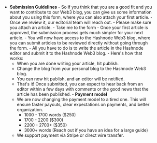    - **Submission Guidelines**
    - So if you think that you are a good fit and you want to contribute to our Web3 blog, you can give us some information about you using this form, where you can also attach your first article.
    - Once we review it, our editorial team will reach out.
    - Please make sure you attach an article.
    - Take me to the form
    - Once your first article is approved, the submission process gets much simpler for your next article.
    - You will now have access to the Hashnode Web3 blog, where you can submit articles to be reviewed directly without going through the form.
    - All you have to do is to write the article in the Hashnode editor and submit it to the Hashnode Web3 blog.
    - Here's how that works:
      - When you are done writing your article, hit publish.
      - Change the blog from your personal blog to the Hashnode Web3 blog.
      - You can now hit publish, and an editor will be notified.
      - That's it! Once submitted, you can expect to hear back from an editor within a few days with comments or the good news that the article has been published.
    - **Payment model**
      - We are now changing the payment model to a tired one. This will ensure faster payouts, clear expectations on payments, and better organization.
        - 1000 - 1700 words ($250)
        - 1700 - 2200 ($300)
        - 2200 - 2700+ ($350)
        - 3000+ words (Reach out if you have an idea for a large guide)
      - We support payment via Stripe or direct wire transfer.
